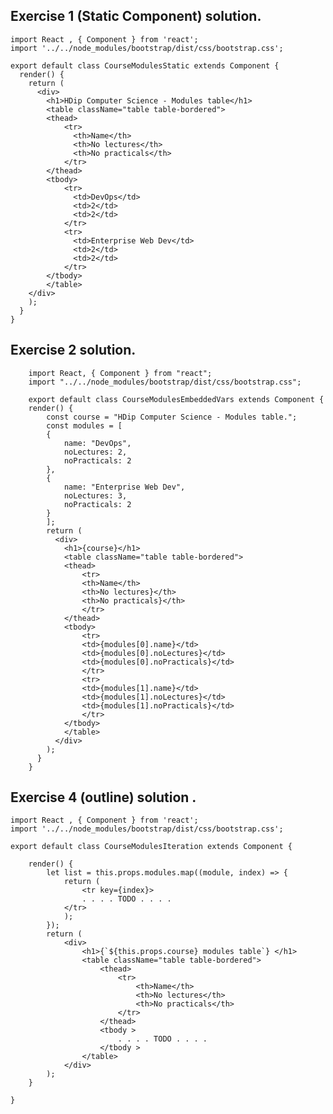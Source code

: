 ## Exercise 1 (Static Component) solution.

    import React , { Component } from 'react';
    import '../../node_modules/bootstrap/dist/css/bootstrap.css';

    export default class CourseModulesStatic extends Component {
      render() {
        return (
          <div>
            <h1>HDip Computer Science - Modules table</h1>
            <table className="table table-bordered">
            <thead>
                <tr>
                  <th>Name</th>
                  <th>No lectures</th>
                  <th>No practicals</th>
                </tr>
            </thead>
            <tbody>
                <tr>
                  <td>DevOps</td>
                  <td>2</td>
                  <td>2</td>
                </tr>
                <tr>
                  <td>Enterprise Web Dev</td>
                  <td>2</td>
                  <td>2</td>
                </tr>
            </tbody>
            </table>
        </div>
        );
      }
    }

## Exercise 2 solution.
        
        import React, { Component } from "react";
        import "../../node_modules/bootstrap/dist/css/bootstrap.css";

        export default class CourseModulesEmbeddedVars extends Component {
        render() {
            const course = "HDip Computer Science - Modules table.";
            const modules = [
            {
                name: "DevOps",
                noLectures: 2,
                noPracticals: 2
            },
            {
                name: "Enterprise Web Dev",
                noLectures: 3,
                noPracticals: 2
            }
            ];
            return (
              <div>
                <h1>{course}</h1>
                <table className="table table-bordered">
                <thead>
                    <tr>
                    <th>Name</th>
                    <th>No lectures}</th>
                    <th>No practicals}</th>
                    </tr>
                </thead>
                <tbody>
                    <tr>
                    <td>{modules[0].name}</td>
                    <td>{modules[0].noLectures}</td>
                    <td>{modules[0].noPracticals}</td>
                    </tr>
                    <tr>
                    <td>{modules[1].name}</td>
                    <td>{modules[1].noLectures}</td>
                    <td>{modules[1].noPracticals}</td>
                    </tr>
                </tbody>
                </table>
              </div>
            );
          }
        }
            
## Exercise 4 (outline) solution .

    import React , { Component } from 'react';
    import '../../node_modules/bootstrap/dist/css/bootstrap.css';

    export default class CourseModulesIteration extends Component { 
    
        render() {
            let list = this.props.modules.map((module, index) => { 
                return (
                    <tr key={index}>
                    . . . . TODO . . . . 
                </tr>
                );
            });       
            return (
                <div>
                    <h1>{`${this.props.course} modules table`} </h1>
                    <table className="table table-bordered">
                        <thead>
                            <tr>
                                <th>Name</th>
                                <th>No lectures</th>
                                <th>No practicals</th>
                            </tr>
                        </thead>
                        <tbody >
                            . . . . TODO . . . . 
                        </tbody >
                    </table>
                </div> 
            );
        } 
    
    }
